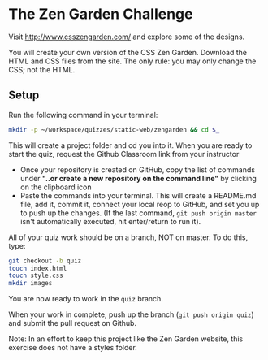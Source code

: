 # The Zen Garden Challenge

Visit http://www.csszengarden.com/ and explore some of the designs.

You will create your own version of the CSS Zen Garden. Download the HTML and CSS files from the site. The only rule: you may only change the CSS; not the HTML. 


## Setup

Run the following command in your terminal:

```bash
mkdir -p ~/workspace/quizzes/static-web/zengarden && cd $_
```

This will create a project folder and cd you into it.
When you are ready to start the quiz, request the Github Classroom link from your instructor  
+ Once your repository is created on GitHub, copy the list of commands under **"..or create a new repository on the command line"** by clicking on the clipboard icon  
+ Paste the commands into your terminal. This will create a README.md file, add it, commit it, connect your local reop to GitHub, and set you up to push up the changes. (If the last command, `git push origin master` isn't automatically executed, hit enter/return to run it).

All of your quiz work should be on a branch, NOT on master. To do this, type:

```bash
git checkout -b quiz
touch index.html
touch style.css
mkdir images
```

You are now ready to work in the `quiz` branch. 

When your work in complete, push up the branch (`git push origin quiz`) and submit the pull request on Github.

Note: In an effort to keep this project like the Zen Garden website, this exercise does not have a styles folder. 
